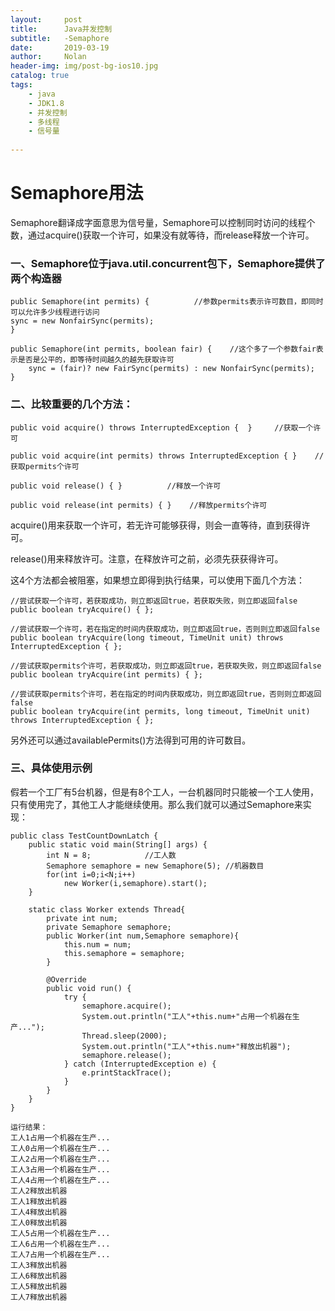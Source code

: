 ```yaml
---
layout:     post
title:      Java并发控制
subtitle:   -Semaphore
date:       2019-03-19
author:     Nolan
header-img: img/post-bg-ios10.jpg
catalog: true
tags:
    - java
    - JDK1.8
    - 并发控制
    - 多线程
    - 信号量 
    
---
```

# Semaphore用法

Semaphore翻译成字面意思为信号量，Semaphore可以控制同时访问的线程个数，通过acquire()获取一个许可，如果没有就等待，而release释放一个许可。

### 一、Semaphore位于java.util.concurrent包下，Semaphore提供了两个构造器

    public Semaphore(int permits) {          //参数permits表示许可数目，即同时可以允许多少线程进行访问
    sync = new NonfairSync(permits);
    }

    public Semaphore(int permits, boolean fair) {    //这个多了一个参数fair表示是否是公平的，即等待时间越久的越先获取许可
        sync = (fair)? new FairSync(permits) : new NonfairSync(permits);
    }

### 二、比较重要的几个方法：

    public void acquire() throws InterruptedException {  }     //获取一个许可

    public void acquire(int permits) throws InterruptedException { }    //获取permits个许可

    public void release() { }          //释放一个许可

    public void release(int permits) { }    //释放permits个许可

acquire()用来获取一个许可，若无许可能够获得，则会一直等待，直到获得许可。

release()用来释放许可。注意，在释放许可之前，必须先获获得许可。

这4个方法都会被阻塞，如果想立即得到执行结果，可以使用下面几个方法：

    //尝试获取一个许可，若获取成功，则立即返回true，若获取失败，则立即返回false
    public boolean tryAcquire() { };    

    //尝试获取一个许可，若在指定的时间内获取成功，则立即返回true，否则则立即返回false
    public boolean tryAcquire(long timeout, TimeUnit unit) throws InterruptedException { };  
    
    //尝试获取permits个许可，若获取成功，则立即返回true，若获取失败，则立即返回false
    public boolean tryAcquire(int permits) { }; 
    
    //尝试获取permits个许可，若在指定的时间内获取成功，则立即返回true，否则则立即返回false
    public boolean tryAcquire(int permits, long timeout, TimeUnit unit) throws InterruptedException { }; 

另外还可以通过availablePermits()方法得到可用的许可数目。

### 三、具体使用示例

假若一个工厂有5台机器，但是有8个工人，一台机器同时只能被一个工人使用，只有使用完了，其他工人才能继续使用。那么我们就可以通过Semaphore来实现：

    public class TestCountDownLatch {
        public static void main(String[] args) {
            int N = 8;            //工人数
            Semaphore semaphore = new Semaphore(5); //机器数目
            for(int i=0;i<N;i++)
                new Worker(i,semaphore).start();
        }

        static class Worker extends Thread{
            private int num;
            private Semaphore semaphore;
            public Worker(int num,Semaphore semaphore){
                this.num = num;
                this.semaphore = semaphore;
            }

            @Override
            public void run() {
                try {
                    semaphore.acquire();
                    System.out.println("工人"+this.num+"占用一个机器在生产...");
                    Thread.sleep(2000);
                    System.out.println("工人"+this.num+"释放出机器");
                    semaphore.release();
                } catch (InterruptedException e) {
                    e.printStackTrace();
                }
            }
        }
    }

    运行结果：
    工人1占用一个机器在生产...
    工人0占用一个机器在生产...
    工人2占用一个机器在生产...
    工人3占用一个机器在生产...
    工人4占用一个机器在生产...
    工人2释放出机器
    工人1释放出机器
    工人4释放出机器
    工人0释放出机器
    工人5占用一个机器在生产...
    工人6占用一个机器在生产...
    工人7占用一个机器在生产...
    工人3释放出机器
    工人6释放出机器
    工人5释放出机器
    工人7释放出机器
